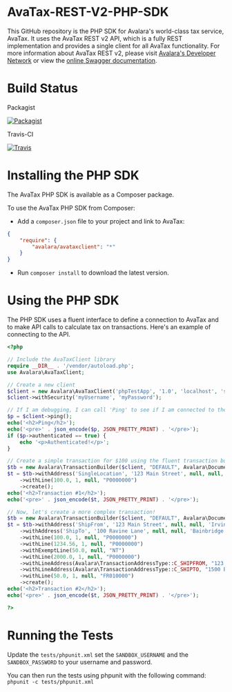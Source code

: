# AvaTax-REST-V2-PHP-SDK

This GitHub repository is the PHP SDK for Avalara's world-class tax service, AvaTax.  It uses the AvaTax REST v2 API, which is a fully REST implementation and provides a single client for all AvaTax functionality.  For more information about AvaTax REST v2, please visit [Avalara's Developer Network](http://developer.avalara.com/) or view the [online Swagger documentation](https://sandbox-rest.avatax.com/swagger/ui/index.html).

# Build Status

Packagist

[![Packagist](https://img.shields.io/packagist/v/avalara/avataxclient.svg?style=plastic)](https://packagist.org/packages/avalara/avataxclient)

Travis-CI

[![Travis](https://api.travis-ci.org/avadev/AvaTax-REST-V2-PHP-SDK.svg?branch=master&style=plastic)](https://travis-ci.org/avadev/AvaTax-REST-V2-PHP-SDK)

# Installing the PHP SDK

The AvaTax PHP SDK is available as a Composer package.

To use the AvaTax PHP SDK from Composer:
* Add a `composer.json` file to your project and link to AvaTax:

```json
{
    "require": {
        "avalara/avataxclient": "*"
    }
}
```

* Run `composer install` to download the latest version.

# Using the PHP SDK

The PHP SDK uses a fluent interface to define a connection to AvaTax and to make API calls to calculate tax on transactions.  Here's an example of connecting to the API.

```php
<?php

// Include the AvaTaxClient library
require __DIR__ . '/vendor/autoload.php';
use Avalara\AvaTaxClient;

// Create a new client
$client = new Avalara\AvaTaxClient('phpTestApp', '1.0', 'localhost', 'sandbox');
$client->withSecurity('myUsername', 'myPassword');

// If I am debugging, I can call 'Ping' to see if I am connected to the server
$p = $client->ping();
echo('<h2>Ping</h2>');
echo('<pre>' . json_encode($p, JSON_PRETTY_PRINT) . '</pre>');
if ($p->authenticated == true) {
    echo '<p>Authenticated!</p>';
}

// Create a simple transaction for $100 using the fluent transaction builder
$tb = new Avalara\TransactionBuilder($client, "DEFAULT", Avalara\DocumentType::C_SALESINVOICE, 'ABC');
$t = $tb->withAddress('SingleLocation', '123 Main Street', null, null, 'Irvine', 'CA', '92615', 'US')
    ->withLine(100.0, 1, null, "P0000000")
    ->create();
echo('<h2>Transaction #1</h2>');
echo('<pre>' . json_encode($t, JSON_PRETTY_PRINT) . '</pre>');

// Now, let's create a more complex transaction!
$tb = new Avalara\TransactionBuilder($client, "DEFAULT", Avalara\DocumentType::C_SALESINVOICE, 'ABC');
$t = $tb->withAddress('ShipFrom', '123 Main Street', null, null, 'Irvine', 'CA', '92615', 'US')
    ->withAddress('ShipTo', '100 Ravine Lane', null, null, 'Bainbridge Island', 'WA', '98110', 'US')
    ->withLine(100.0, 1, null, "P0000000")
    ->withLine(1234.56, 1, null, "P0000000")
    ->withExemptLine(50.0, null, "NT")
    ->withLine(2000.0, 1, null, "P0000000")
    ->withLineAddress(Avalara\TransactionAddressType::C_SHIPFROM, "123 Main Street", null, null, "Irvine", "CA", "92615", "US")
    ->withLineAddress(Avalara\TransactionAddressType::C_SHIPTO, "1500 Broadway", null, null, "New York", "NY", "10019", "US")
    ->withLine(50.0, 1, null, "FR010000")
    ->create();
echo('<h2>Transaction #2</h2>');
echo('<pre>' . json_encode($t, JSON_PRETTY_PRINT) . '</pre>');

?>
```

# Running the Tests

Update the `tests/phpunit.xml` set the <env> `SANDBOX_USERNAME` and the `SANDBOX_PASSWORD` to your username and password.

You can then run the tests using phpunit with the following command: `phpunit -c tests/phpunit.xml`
